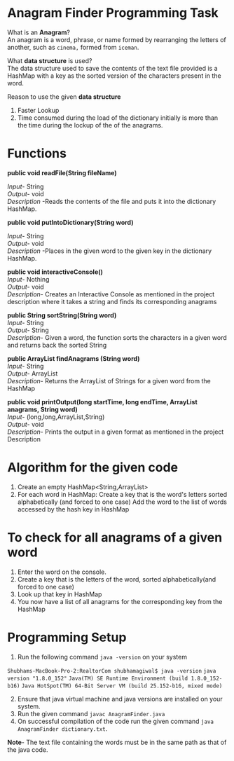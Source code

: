 # Anagram Finder Programming Task

What is an **Anagram**?<br>
An anagram is a word, phrase, or name formed by rearranging the letters of another, such as `cinema,` formed from `iceman`.

What **data structure** is used?<br>
 The data structure used to save the contents of the text file provided is a HashMap with a key as the sorted version of the characters present in the word.

Reason to use the given  **data structure**
1. Faster Lookup
2. Time consumed during the load  of the dictionary initially is more than the time  during the lockup of the of the anagrams.

# Functions 

**public void readFile(String fileName)**<br>

*Input*- String <br>
*Output*- void<br>
*Description* -Reads the contents of the file and puts it into the dictionary HashMap.

**public void putIntoDictionary(String word)**<br>

*Input*- String<br>
*Output*- void<br>
*Description* -Places in the given word to the given key in the dictionary HashMap.

**public void interactiveConsole()**<br>
*Input*- Nothing<br>
*Output*- void<br>
*Description*- Creates an Interactive Console as mentioned in the project description where it takes a string and finds its corresponding anagrams

**public String sortString(String word)**<br>
*Input*- String<br>
*Output*- String<br>
*Description*- Given a word, the function sorts the characters in a given word and returns back the sorted String

**public ArrayList<String> findAnagrams (String word)**<br>
*Input*- String<br>
*Output*- ArrayList<String><br>
*Description*- Returns the ArrayList of Strings for a given word from the HashMap

**public void printOutput(long startTime, long endTime, ArrayList<String>  anagrams, String word)**<br>
*Input*- (long,long,ArrayList<String>,String)<br>
*Output*- void<br>
*Description*- Prints the output in a given format as mentioned in the project Description

# Algorithm for the given code

1. Create an empty HashMap<String,ArrayList<String>>
2. For each word in HashMap:
  Create a key that is the word's letters sorted alphabetically (and forced to one case)
  Add the word to the list of words accessed by the hash key in HashMap

# To check for all anagrams of a given word
1. Enter the word on the console.
2. Create a key that is the letters of the word, sorted alphabetically(and forced to one case)
3. Look up that key in HashMap
4. You now have a list of all anagrams for the corresponding key from the HashMap

# Programming Setup

1. Run the following command `java -version` on your system

`Shubhams-MacBook-Pro-2:RealtorCom shubhamagiwal$ java -version`
`java version "1.8.0_152"`
`Java(TM) SE Runtime Environment (build 1.8.0_152-b16)`
`Java HotSpot(TM) 64-Bit Server VM (build 25.152-b16, mixed mode)`

2. Ensure that java virtual machine and java versions are installed on your system.
3. Run the given command `javac AnagramFinder.java`
4. On successful compilation of the code run the given command `java AnagramFinder dictionary.txt`.

**Note**- The text file containing the words must be in the same path as that of the java code.
